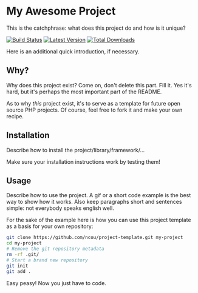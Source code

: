 # My Awesome Project

This is the catchphrase: what does this project do and how is it unique?

[![Build Status](https://img.shields.io/travis/org/PHP-DI/PHP-DI/master.svg?style=flat-square)](https://travis-ci.org/PHP-DI/PHP-DI)
[![Latest Version](https://img.shields.io/github/release/PHP-DI/PHP-DI.svg?style=flat-square)](https://packagist.org/packages/PHP-DI/php-di)
[![Total Downloads](https://img.shields.io/packagist/dt/PHP-DI/PHP-DI.svg?style=flat-square)](https://packagist.org/packages/PHP-DI/php-di)

Here is an additional quick introduction, if necessary.

## Why?

Why does this project exist? Come on, don't delete this part. Fill it.
Yes it's hard, but it's perhaps the most important part of the README.

As to why *this* project exist, it's to serve as a template for future open
source PHP projects. Of course, feel free to fork it and make your own recipe.

## Installation

Describe how to install the project/library/framework/…

Make sure your installation instructions work by testing them!

## Usage

Describe how to use the project. A gif or a short code example is the best
way to show how it works. Also keep paragraphs short and sentences simple: not
everybody speaks english well.

For the sake of the example here is how you can use this project template
as a basis for your own repository:

```bash
git clone https://github.com/ncou/project-template.git my-project
cd my-project
# Remove the git repository metadata
rm -rf .git/
# Start a brand new repository
git init
git add .
```

Easy peasy! Now you just have to code.
